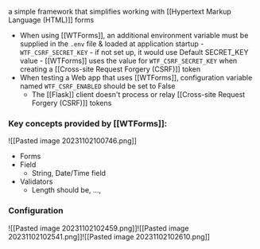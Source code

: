 a simple framework that simplifies working with [[Hypertext Markup Language (HTML)]] forms
- When using [[WTForms]], an additional environment variable must be supplied in the `.env` file & loaded at application startup
		- `WTF_CSRF_SECRET_KEY` - if not set up, it would use Default SECRET_KEY value
		- [[WTForms]] uses the value for `WTF_CSRF_SECRET_KEY` when creating a [[Cross-site Request Forgery (CSRF)]] token
- When testing a Web app that uses [[WTForms]], configuration variable named `WTF_CSRF_ENABLED` should be set to False
	- The [[Flask]] client doesn't process or relay [[Cross-site Request Forgery (CSRF)]] tokens
### Key concepts provided by [[WTForms]]:
![[Pasted image 20231102100746.png]]
- Forms
- Field
	- String, Date/Time field
- Validators
	- Length should be, ..., 

### Configuration
![[Pasted image 20231102102459.png]]![[Pasted image 20231102102541.png]]![[Pasted image 20231102102610.png]]